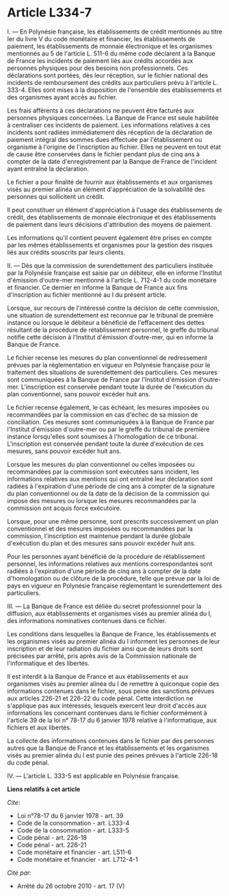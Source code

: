 # Article L334-7

I. ― En Polynésie française, les établissements de crédit mentionnés au titre Ier du livre V du code monétaire et financier,
les établissements de paiement, les établissements de monnaie électronique et les organismes mentionnés au 5 de l'article L.
511-6 du même code déclarent à la Banque de France les incidents de paiement liés aux crédits accordés aux personnes
physiques pour des besoins non professionnels. Ces déclarations sont portées, dès leur réception, sur le fichier national des
incidents de remboursement des crédits aux particuliers prévu à l'article L. 333-4. Elles sont mises à la disposition de
l'ensemble des établissements et des organismes ayant accès au fichier. 

Les frais afférents à ces déclarations ne peuvent être facturés aux personnes physiques concernées. La Banque de France est
seule habilitée à centraliser ces incidents de paiement. Les informations relatives à ces incidents sont radiées
immédiatement dès réception de la déclaration de paiement intégral des sommes dues effectuée par l'établissement ou organisme
à l'origine de l'inscription au fichier. Elles ne peuvent en tout état de cause être conservées dans le fichier pendant plus
de cinq ans à compter de la date d'enregistrement par la Banque de France de l'incident ayant entraîné la déclaration. 

Le fichier a pour finalité de fournir aux établissements et aux organismes visés au premier alinéa un élément d'appréciation
de la solvabilité des personnes qui sollicitent un crédit. 

Il peut constituer un élément d'appréciation à l'usage des établissements de crédit, des établissements de monnaie
électronique et des établissements de paiement dans leurs décisions d'attribution des moyens de paiement. 

Les informations qu'il contient peuvent également être prises en compte par les mêmes établissements et organismes pour la
gestion des risques liés aux crédits souscrits par leurs clients. 

II. ― Dès que la commission de surendettement des particuliers instituée par la Polynésie française est saisie par un
débiteur, elle en informe l'Institut d'émission d'outre-mer mentionné à l'article L. 712-4-1 du code monétaire et financier.
Ce dernier en informe la Banque de France aux fins d'inscription au fichier mentionné au I du présent article. 

Lorsque, sur recours de l'intéressé contre la décision de cette commission, une situation de surendettement est reconnue par
le tribunal de première instance ou lorsque le débiteur a bénéficié de l'effacement des dettes résultant de la procédure de
rétablissement personnel, le greffe du tribunal notifie cette décision à l'Institut d'émission d'outre-mer, qui en informe la
Banque de France. 

Le fichier recense les mesures du plan conventionnel de redressement prévues par la réglementation en vigueur en Polynésie
française pour le traitement des situations de surendettement des particuliers. Ces mesures sont communiquées à la Banque de
France par l'Institut d'émission d'outre-mer. L'inscription est conservée pendant toute la durée de l'exécution du plan
conventionnel, sans pouvoir excéder huit ans. 

Le fichier recense également, le cas échéant, les mesures imposées ou recommandées par la commission en cas d'échec de sa
mission de conciliation. Ces mesures sont communiquées à la Banque de France par l'Institut d'émission d'outre-mer ou par le
greffe du tribunal de première instance lorsqu'elles sont soumises à l'homologation de ce tribunal. L'inscription est
conservée pendant toute la durée d'exécution de ces mesures, sans pouvoir excéder huit ans. 

Lorsque les mesures du plan conventionnel ou celles imposées ou recommandées par la commission sont exécutées sans incident,
les informations relatives aux mentions qui ont entraîné leur déclaration sont radiées à l'expiration d'une période de cinq
ans à compter de la signature du plan conventionnel ou de la date de la décision de la commission qui impose des mesures ou
lorsque les mesures recommandées par la commission ont acquis force exécutoire. 

Lorsque, pour une même personne, sont prescrits successivement un plan conventionnel et des mesures imposées ou recommandées
par la commission, l'inscription est maintenue pendant la durée globale d'exécution du plan et des mesures sans pouvoir
excéder huit ans. 

Pour les personnes ayant bénéficié de la procédure de rétablissement personnel, les informations relatives aux mentions
correspondantes sont radiées à l'expiration d'une période de cinq ans à compter de la date d'homologation ou de clôture de la
procédure, telle que prévue par la loi de pays en vigueur en Polynésie française réglementant le surendettement des
particuliers. 

III. ― La Banque de France est déliée du secret professionnel pour la diffusion, aux établissements et organismes visés au
premier alinéa du I, des informations nominatives contenues dans ce fichier. 

Les conditions dans lesquelles la Banque de France, les établissements et les organismes visés au premier alinéa du I
informent les personnes de leur inscription et de leur radiation du fichier ainsi que de leurs droits sont précisées par
arrêté, pris après avis de la Commission nationale de l'informatique et des libertés. 

Il est interdit à la Banque de France et aux établissements et aux organismes visés au premier alinéa du I de remettre à
quiconque copie des informations contenues dans le fichier, sous peine des sanctions prévues aux articles 226-21 et 226-22 du
code pénal. Cette interdiction ne s'applique pas aux intéressés, lesquels exercent leur droit d'accès aux informations les
concernant contenues dans le fichier conformément à l'article 39 de la loi n° 78-17 du 6 janvier 1978 relative à
l'informatique, aux fichiers et aux libertés. 

La collecte des informations contenues dans le fichier par des personnes autres que la Banque de France et les établissements
et les organismes visés au premier alinéa du I est punie des peines prévues à l'article 226-18 du code pénal. 

IV. ― L'article L. 333-5 est applicable en Polynésie française.

**Liens relatifs à cet article**

_Cite_:

  - Loi n°78-17 du 6 janvier 1978 - art. 39
  - Code de la consommation - art. L333-4
  - Code de la consommation - art. L333-5
  - Code pénal - art. 226-18
  - Code pénal - art. 226-21
  - Code monétaire et financier - art. L511-6
  - Code monétaire et financier - art. L712-4-1

_Cité par_:

  - Arrêté du 26 octobre 2010 - art. 17 (V)
